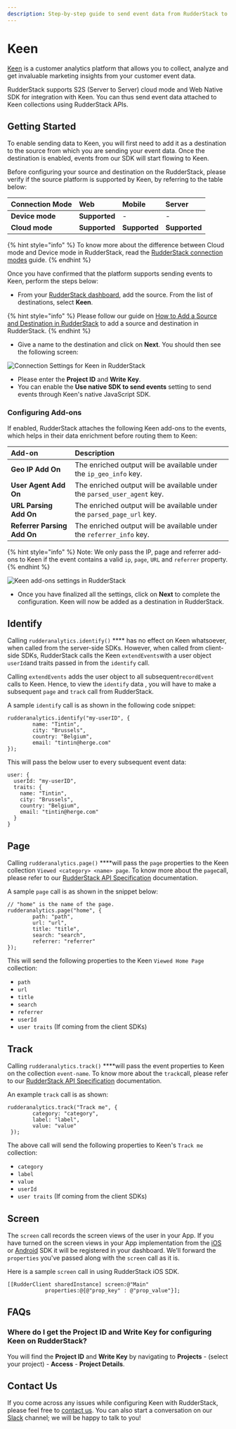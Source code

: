 ```yaml
---
description: Step-by-step guide to send event data from RudderStack to Keen
---
```


# Keen

[Keen](https://keen.io/) is a customer analytics platform that allows you to collect, analyze and get invaluable marketing insights from your customer event data.

RudderStack supports S2S \(Server to Server\) cloud mode and Web Native SDK for integration with Keen. You can thus send event data attached to Keen collections using RudderStack APIs.

## Getting Started

To enable sending data to Keen, you will first need to add it as a destination to the source from which you are sending your event data. Once the destination is enabled, events from our SDK will start flowing to Keen.

Before configuring your source and destination on the RudderStack, please verify if the source platform is supported by Keen, by referring to the table below:

| **Connection Mode** | **Web** | **Mobile** | **Server** |
| :--- | :--- | :--- | :--- |
| **Device mode** | **Supported** | - | - |
| **Cloud mode** | **Supported** | **Supported** | **Supported** |

{% hint style="info" %}
To know more about the difference between Cloud mode and Device mode in RudderStack, read the [RudderStack connection modes](https://docs.rudderstack.com/get-started/rudderstack-connection-modes) guide.
{% endhint %}

Once you have confirmed that the platform supports sending events to Keen, perform the steps below:

* From your [RudderStack dashboard](https://app.rudderlabs.com/), add the source. From the list of destinations, select **Keen**.

{% hint style="info" %}
Please follow our guide on [How to Add a Source and Destination in RudderStack](https://docs.rudderstack.com/how-to-guides/adding-source-and-destination-rudderstack) to add a source and destination in RudderStack.
{% endhint %}

* Give a name to the destination and click on **Next**. You should then see the following screen:

![Connection Settings for Keen in RudderStack](../.gitbook/assets/image%20%2855%29.png)

* Please enter the **Project ID** and **Write Key**. 
* You can enable the **Use native SDK to send events** setting to send events through Keen's native JavaScript SDK.

### Configuring Add-ons

If enabled, RudderStack attaches the following Keen add-ons to the events, which helps in their data enrichment before routing them to Keen:

| Add-on | Description |
| :--- | :--- |
| **Geo IP Add On** | The enriched  output will be available under the `ip_geo_info` key. |
| **User Agent Add On** | The enriched  output will be available under the `parsed_user_agent` key. |
| **URL Parsing Add On** | The enriched  output will be available under the  `parsed_page_url` key. |
| **Referrer Parsing Add On** | The enriched  output will be available under the `referrer_info` key. |

{% hint style="info" %}
Note: We only pass the IP, page and referrer add-ons to Keen if the event contains a valid `ip`, `page`, `URL` and `referrer` property.
{% endhint %}

![Keen add-ons settings in RudderStack](../.gitbook/assets/image%20%2811%29.png)

* Once you have finalized all the settings, click on **Next** to complete the configuration. Keen will now be added as a destination in RudderStack.

## Identify

Calling `rudderanalytics.identify()` **** has no effect on Keen whatsoever, when called from the server-side SDKs. However, when called from client-side SDKs, RudderStack calls the Keen `extendEvents`with a user object `userId`and traits passed in from the `identify` call.

Calling `extendEvents` adds the user object to all subsequent`recordEvent` calls to Keen. Hence, to view the `identify` data , you will have to make a subsequent `page` and `track` call from RudderStack.

A sample `identify` call is as shown in the following code snippet:

```text
rudderanalytics.identify("my-userID", {
        name: "Tintin",
        city: "Brussels",
        country: "Belgium",
        email: "tintin@herge.com"
});
```

This will pass the below user to every subsequent event data:

```text
user: {
  userId: "my-userID",
  traits: {
    name: "Tintin",
    city: "Brussels",
    country: "Belgium",
    email: "tintin@herge.com"
  }
} 
```

## Page

Calling `rudderanalytics.page()` ****will pass the `page` properties to the Keen collection `Viewed <category> <name> page`. To know more about the `page`call, please refer to our [RudderStack API Specification](https://docs.rudderstack.com/rudderstack-api-spec) documentation.

A sample `page` call is as shown in the snippet below:

```text
// "home" is the name of the page. 
rudderanalytics.page("home", {
        path: "path",
        url: "url",
        title: "title",
        search: "search",
        referrer: "referrer"
}); 
```

This will send the following properties to the Keen `Viewed Home Page` collection:

* `path`
* `url`
* `title`
* `search`
* `referrer`
* `userId`
* `user traits` \(If coming from the client SDKs\)

## Track

Calling `rudderanalytics.track()` ****will pass the event properties to Keen on the collection `event-name`. To know more about the `track`call, please refer to our [RudderStack API Specification](https://docs.rudderstack.com/rudderstack-api-spec) documentation.

An example `track` call is as shown:

```text
rudderanalytics.track("Track me", {
        category: "category",
        label: "label",
        value: "value"
 });
```

The above call will send the following properties to Keen's `Track me` collection:

* `category`
* `label`
* `value`
* `userId`
* `user traits` \(If coming from the client SDKs\)

## Screen

The `screen` call records the screen views of the user in your App. If you have turned on the screen views in your App implementation from the [iOS](https://docs.rudderstack.com/rudderstack-sdk-integration-guides/rudderstack-ios-sdk) or [Android](https://docs.rudderstack.com/rudderstack-sdk-integration-guides/rudderstack-android-sdk) SDK it will be registered in your dashboard. We'll forward the `properties` you've passed along with the `screen` call as it is.

Here is a sample `screen` call in using RudderStack iOS SDK.

```text
[[RudderClient sharedInstance] screen:@"Main" 
            properties:@{@"prop_key" : @"prop_value"}];
```

## FAQs

### Where do I get the Project ID and Write Key for configuring Keen on RudderStack?

You will find the **Project ID** and **Write Key** by navigating to **Projects** - \(select your project\) - **Access** - **Project Details**.

## Contact Us

If you come across any issues while configuring Keen with RudderStack, please feel free to [contact us](mailto:%20contact@rudderstack.com). You can also start a conversation on our [Slack](https://resources.rudderstack.com/join-rudderstack-slack) channel; we will be happy to talk to you!

